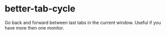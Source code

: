 # better-tab-cycle
Go back and forward between last tabs in the current window. Useful if you have more then one monitor. 

